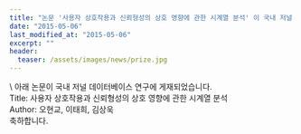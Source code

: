 ```yaml
---
title: "논문 '사용자 상호작용과 신뢰형성의 상호 영향에 관한 시계열 분석' 이 국내 저널 데이터베이스 연구에 게재되었습니다."
date: "2015-05-06"
last_modified_at: "2015-05-06"
excerpt: ""
header:
  teaser: /assets/images/news/prize.jpg
---
```

\\
아래 논문이 국내 저널 데이터베이스 연구에 게재되었습니다.<br>Title: 사용자 상호작용과 신뢰형성의 상호 영향에 관한 시계열 분석<br>Author: 오현교, 이태희, 김상욱<br>축하합니다.